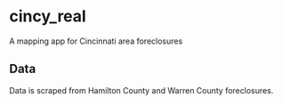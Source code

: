 # cincy_real
A mapping app for Cincinnati area foreclosures

## Data

Data is scraped from Hamilton County and Warren County foreclosures.
